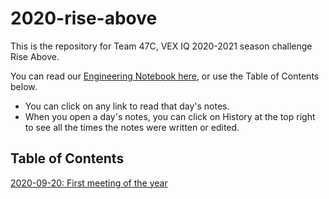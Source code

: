 # 2020-rise-above

This is the repository for Team 47C, VEX IQ 2020-2021 season challenge Rise Above.

You can read our [Engineering Notebook here], or use the Table of Contents below.
- You can click on any link to read that day's notes.
- When you open a day's notes, you can click on History at the top right to see all the times the notes were written or edited.

## Table of Contents
[2020-09-20: First meeting of the year](./notes/2020-09-20%20First%20Meeting.md)

[Engineering Notebook here]: ./notes
